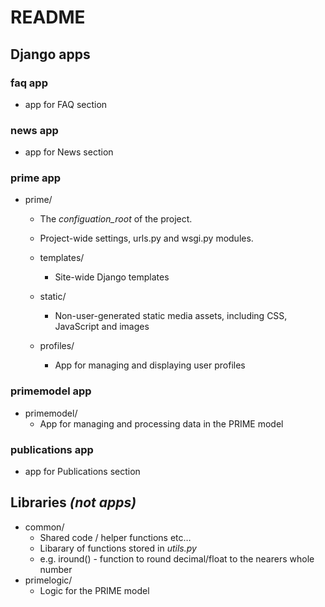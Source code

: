 # README

## Django apps

### faq app

- app for FAQ section

### news app

- app for News section


### prime app

- prime/ 
	- The *configuation_root* of the project.  
	- Project-wide settings, urls.py and wsgi.py modules.
	
	- templates/ 	
		- Site-wide Django templates
	- static/
		- Non-user-generated static media assets, including CSS, JavaScript and images
	- profiles/
		- App for managing and displaying user profiles

### primemodel app

- primemodel/ 	
	- App for managing and processing data in the PRIME model
	
### publications app

- app for Publications section

## Libraries *(not apps)*
- common/
	- Shared code / helper functions etc…
	- Libarary of functions stored in *utils.py*
	- e.g. iround() - function to round decimal/float to the nearers whole number 
- primelogic/
	- Logic for the PRIME model 
